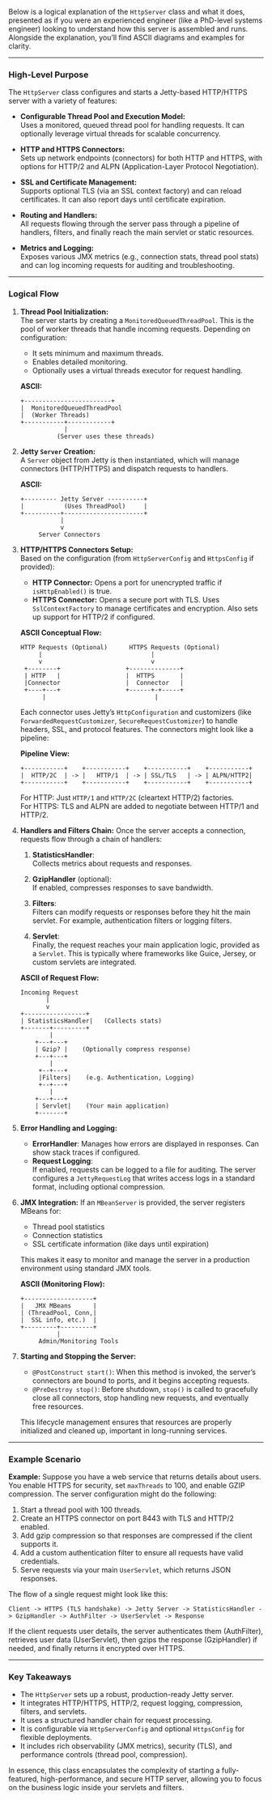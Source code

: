 Below is a logical explanation of the `HttpServer` class and what it does, presented as if you were an experienced engineer (like a PhD-level systems engineer) looking to understand how this server is assembled and runs. Alongside the explanation, you’ll find ASCII diagrams and examples for clarity.

---

### High-Level Purpose

The `HttpServer` class configures and starts a Jetty-based HTTP/HTTPS server with a variety of features:

- **Configurable Thread Pool and Execution Model:**  
  Uses a monitored, queued thread pool for handling requests. It can optionally leverage virtual threads for scalable concurrency.

- **HTTP and HTTPS Connectors:**  
  Sets up network endpoints (connectors) for both HTTP and HTTPS, with options for HTTP/2 and ALPN (Application-Layer Protocol Negotiation).

- **SSL and Certificate Management:**  
  Supports optional TLS (via an SSL context factory) and can reload certificates. It can also report days until certificate expiration.

- **Routing and Handlers:**  
  All requests flowing through the server pass through a pipeline of handlers, filters, and finally reach the main servlet or static resources.

- **Metrics and Logging:**  
  Exposes various JMX metrics (e.g., connection stats, thread pool stats) and can log incoming requests for auditing and troubleshooting.

---

### Logical Flow

1. **Thread Pool Initialization:**  
   The server starts by creating a `MonitoredQueuedThreadPool`. This is the pool of worker threads that handle incoming requests. Depending on configuration:
   - It sets minimum and maximum threads.
   - Enables detailed monitoring.
   - Optionally uses a virtual threads executor for request handling.

   **ASCII:**  
   ```
   +------------------------+
   |  MonitoredQueuedThreadPool
   |  (Worker Threads)
   +-----------+------------+
               |
             (Server uses these threads)
   ```

2. **Jetty `Server` Creation:**  
   A `Server` object from Jetty is then instantiated, which will manage connectors (HTTP/HTTPS) and dispatch requests to handlers.

   **ASCII:**  
   ```
   +--------- Jetty Server ----------+
   |           (Uses ThreadPool)     |
   +----------+----------------------+
              |
              v
        Server Connectors
   ```

3. **HTTP/HTTPS Connectors Setup:**  
   Based on the configuration (from `HttpServerConfig` and `HttpsConfig` if provided):
   - **HTTP Connector:** Opens a port for unencrypted traffic if `isHttpEnabled()` is true.  
   - **HTTPS Connector:** Opens a secure port with TLS. Uses `SslContextFactory` to manage certificates and encryption. Also sets up support for HTTP/2 if configured.

   **ASCII Conceptual Flow:**  
   ```
   HTTP Requests (Optional)      HTTPS Requests (Optional)
        |                              |
        v                              v
    +--------+                  +--------------+
    | HTTP   |                  |  HTTPS       |
    |Connector                  |  Connector   |
    +----+---+                  +------+-+-----+
         |                              |
   ```

   Each connector uses Jetty’s `HttpConfiguration` and customizers (like `ForwardedRequestCustomizer`, `SecureRequestCustomizer`) to handle headers, SSL, and protocol features. The connectors might look like a pipeline:

   **Pipeline View:**  
   ```
   +-----------+    +-----------+    +-----------+    +-----------+
   |  HTTP/2C  | -> |   HTTP/1  | -> | SSL/TLS   | -> | ALPN/HTTP2|
   +-----------+    +-----------+    +-----------+    +-----------+
   ```

   For HTTP: Just `HTTP/1` and `HTTP/2C` (cleartext HTTP/2) factories.  
   For HTTPS: TLS and ALPN are added to negotiate between HTTP/1 and HTTP/2.

4. **Handlers and Filters Chain:**
   Once the server accepts a connection, requests flow through a chain of handlers:
   
   1. **StatisticsHandler**:  
      Collects metrics about requests and responses.

   2. **GzipHandler** (optional):  
      If enabled, compresses responses to save bandwidth.

   3. **Filters**:  
      Filters can modify requests or responses before they hit the main servlet. For example, authentication filters or logging filters.

   4. **Servlet**:  
      Finally, the request reaches your main application logic, provided as a `Servlet`. This is typically where frameworks like Guice, Jersey, or custom servlets are integrated.

   **ASCII of Request Flow:**  
   ```
   Incoming Request
          |
          v
   +-----------------+
   | StatisticsHandler|   (Collects stats)
   +-------+---------+
           |
       +---+---+
       | Gzip? |    (Optionally compress response)
       +---+---+
           |
        +--+---+
        |Filters|    (e.g. Authentication, Logging)
        +--+---+
           |
       +---+---+
       | Servlet|    (Your main application)
       +-------+
   ```

5. **Error Handling and Logging:**
   - **ErrorHandler**: Manages how errors are displayed in responses. Can show stack traces if configured.
   - **Request Logging**:  
     If enabled, requests can be logged to a file for auditing. The server configures a `JettyRequestLog` that writes access logs in a standard format, including optional compression.

6. **JMX Integration:**
   If an `MBeanServer` is provided, the server registers MBeans for:
   - Thread pool statistics
   - Connection statistics
   - SSL certificate information (like days until expiration)

   This makes it easy to monitor and manage the server in a production environment using standard JMX tools.

   **ASCII (Monitoring Flow):**  
   ```
   +-------------------+
   |   JMX MBeans      |
   | (ThreadPool, Conn,|
   |  SSL info, etc.)  |
   +---------+---------+
             |
        Admin/Monitoring Tools
   ```

7. **Starting and Stopping the Server:**
   - `@PostConstruct start()`: When this method is invoked, the server’s connectors are bound to ports, and it begins accepting requests.
   - `@PreDestroy stop()`: Before shutdown, `stop()` is called to gracefully close all connectors, stop handling new requests, and eventually free resources.

   This lifecycle management ensures that resources are properly initialized and cleaned up, important in long-running services.

---

### Example Scenario

**Example:** Suppose you have a web service that returns details about users. You enable HTTPS for security, set `maxThreads` to 100, and enable GZIP compression. The server configuration might do the following:

1. Start a thread pool with 100 threads.
2. Create an HTTPS connector on port 8443 with TLS and HTTP/2 enabled.
3. Add gzip compression so that responses are compressed if the client supports it.
4. Add a custom authentication filter to ensure all requests have valid credentials.
5. Serve requests via your main `UserServlet`, which returns JSON responses.

The flow of a single request might look like this:

```
Client -> HTTPS (TLS handshake) -> Jetty Server -> StatisticsHandler -> GzipHandler -> AuthFilter -> UserServlet -> Response
```

If the client requests user details, the server authenticates them (AuthFilter), retrieves user data (UserServlet), then gzips the response (GzipHandler) if needed, and finally returns it encrypted over HTTPS.

---

### Key Takeaways

- The `HttpServer` sets up a robust, production-ready Jetty server.
- It integrates HTTP/HTTPS, HTTP/2, request logging, compression, filters, and servlets.
- It uses a structured handler chain for request processing.
- It is configurable via `HttpServerConfig` and optional `HttpsConfig` for flexible deployments.
- It includes rich observability (JMX metrics), security (TLS), and performance controls (thread pool, compression).

In essence, this class encapsulates the complexity of starting a fully-featured, high-performance, and secure HTTP server, allowing you to focus on the business logic inside your servlets and filters.